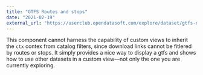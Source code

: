 ```yaml
---
title: "GTFS Routes and stops"
date: "2021-02-19"
external_url: "https://userclub.opendatasoft.com/explore/dataset/gtfs-nyc/custom/"
---
```


This component cannot harness the capability of custom views to inherit the `ctx` contex from catalog filters, since download links cannot be fitlered by routes or stops. It simply provides a nice way to display a gtfs and shows how to use other datasets in a custom view—not only the one you are currently exploring.
